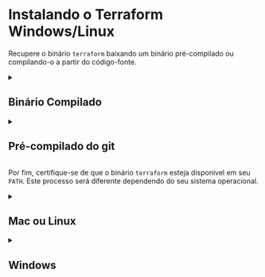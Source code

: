 Instalando o Terraform Windows/Linux
==========================================================================================================================================

Recupere o binário `terraform` baixando um binário pré-compilado ou compilando-o a partir do código-fonte.
<details><summary>

Binário Compilado
------------------

</summary>
<p>


Para instalar o Terraform, encontre o [pacote apropriado](https://developer.hashicorp.com/terraform/downloads) para o seu sistema e baixe-o como um arquivo zip.

Após baixar o Terraform, descompacte o pacote. O Terraform é executado como um único binário chamado `terraform`. Quaisquer outros arquivos no pacote podem ser removidos com segurança e o Terraform ainda funcionará.

</p>
</details>

<details><summary>

Pré-compilado do git
------------------------

</summary>
<p>
Para compilar o binário Terraform a partir da fonte, clone o [repositório Terraform HashiCorp](https://github.com/hashicorp/terraform).

$ git clone https://github.com/hashicorp/terraform.git

     $ git clone https://github.com/hashicorp/terraform.git
    


Navegue até o novo diretório.

$ cd terraform

     $ cd terraform
    

Em seguida, compile o binário. Este comando irá compilar o binário e armazená-lo em `$GOPATH/bin/terraform`.

$ go install

     $ go install
    

</p>
</details>

Por fim, certifique-se de que o binário `terraform` esteja disponível em seu `PATH`. Este processo será diferente dependendo do seu sistema operacional.

<details><summary>

Mac ou Linux
----------------

</summary>
<p>

Imprima uma lista de locais separados por dois pontos em seu `PATH`.

$ eco $PATH

     $ eco $PATH
    


Mova o binário do Terraform para um dos locais listados. Este comando assume que o binário está atualmente em sua pasta de downloads e que seu `PATH` inclui `/usr/local/bin`, mas você pode personalizá-lo se seus locais forem diferentes.

$ mv ~/Downloads/terraform /usr/local/bin/

     $ mv ~/Downloads/terraform /usr/local/bin/

Para obter mais detalhes sobre como adicionar binários ao seu caminho, consulte [este artigo do Stack Overflow](https://stackoverflow.com/questions/14637979/how-to-permanently-set-path-on-linux).    

</p>
</details>

<details><summary>

Windows
------------
</summary>
<p>

[Este artigo Stack Overflow](https://stackoverflow.com/questions/1618280/where-can-i-set-path-to-make-exe-on-windows) contém instruções para definir o PATH no Windows por meio do usuário interface.

</p>
</details>